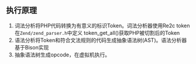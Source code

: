 ## 执行原理
1. 词法分析将PHP代码转换为有意义的标识Token。词法分析器使用Re2c
    token在`Zend/zend_parser.h`中定义
    token_get_all()获取PHP被切割后的Token
2. 语法分析将Token和符合文法规则的代码生成抽象语法树(AST)。语法分析器基于Bison实现
3. 抽象语法树生成opcode，在虚拟机执行。